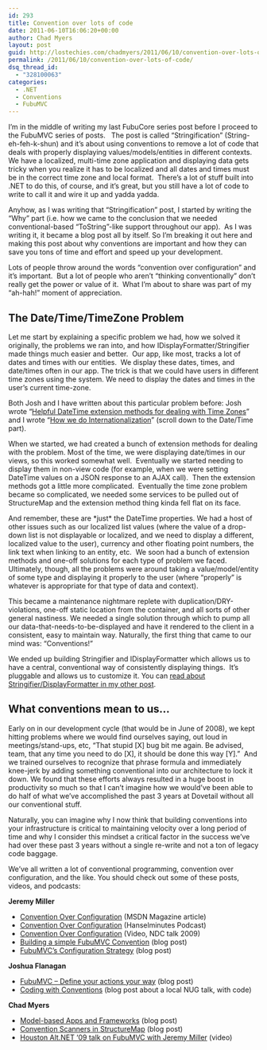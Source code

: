 ```yaml
---
id: 293
title: Convention over lots of code
date: 2011-06-10T16:06:20+00:00
author: Chad Myers
layout: post
guid: http://lostechies.com/chadmyers/2011/06/10/convention-over-lots-of-code/
permalink: /2011/06/10/convention-over-lots-of-code/
dsq_thread_id:
  - "328100063"
categories:
  - .NET
  - Conventions
  - FubuMVC
---
```

I’m in the middle of writing my last FubuCore series post before I proceed to the FubuMVC series of posts.   The post is called “Stringification” (String-eh-feh-k-shun) and it’s about using conventions to remove a lot of code that deals with properly displaying values/models/entities in different contexts.  We have a localized, multi-time zone application and displaying data gets tricky when you realize it has to be localized and all dates and times must be in the correct time zone and local format.  There’s a lot of stuff built into .NET to do this, of course, and it’s great, but you still have a lot of code to write to call it and wire it up and yadda yadda.

Anyhow, as I was writing that “Stringification” post, I started by writing the “Why” part (i.e. how we came to the conclusion that we needed conventional-based “ToString”-like support throughout our app).  As I was writing it, it became a blog post all by itself. So I’m breaking it out here and making this post about why conventions are important and how they can save you tons of time and effort and speed up your development.

Lots of people throw around the words “convention over configuration” and it’s important.  But a lot of people who aren’t “thinking conventionally” don’t really get the power or value of it.  What I’m about to share was part of my “ah-hah!” moment of appreciation.

## The Date/Time/TimeZone Problem

Let me start by explaining a specific problem we had, how we solved it originally, the problems we ran into, and how IDisplayFormatter/Stringifier made things much easier and better.  Our app, like most, tracks a lot of dates and times with our entities.  We display these dates, times, and date/times often in our app. The trick is that we could have users in different time zones using the system. We need to display the dates and times in the user’s current time-zone.

Both Josh and I have written about this particular problem before: Josh wrote “[Helpful DateTime extension methods for dealing with Time Zones](http://lostechies.com/joshuaflanagan/2011/02/04/helpful-datetime-extension-methods-for-dealing-with-time-zones/)” and I wrote “[How we do Internationalization](http://lostechies.com/chadmyers/2011/02/04/how-we-do-internationalization/)” (scroll down to the Date/Time part).

When we started, we had created a bunch of extension methods for dealing with the problem. Most of the time, we were displaying date/times in our views, so this worked somewhat well.  Eventually we started needing to display them in non-view code (for example, when we were setting DateTime values on a JSON response to an AJAX call).  Then the extension methods got a little more complicated.  Eventually the time zone problem became so complicated, we needed some services to be pulled out of StructureMap and the extension method thing kinda fell flat on its face.

And remember, these are \*just\* the DateTime properties. We had a host of other issues such as our localized list values (where the value of a drop-down list is not displayable or localized, and we need to display a different, localized value to the user), currency and other floating point numbers, the link text when linking to an entity, etc.  We soon had a bunch of extension methods and one-off solutions for each type of problem we faced. Ultimately, though, all the problems were around taking a value/model/entity of some type and displaying it properly to the user (where “properly” is whatever is appropriate for that type of data and context).

This became a maintenance nightmare replete with duplication/DRY-violations, one-off static location from the container, and all sorts of other general nastiness. We needed a single solution through which to pump all our data-that-needs-to-be-displayed and have it rendered to the client in a consistent, easy to maintain way. Naturally, the first thing that came to our mind was: “Conventions!”

We ended up building Stringifier and IDisplayFormatter which allows us to have a central, conventional way of consistently displaying things.  It’s pluggable and allows us to customize it. You can [read about Stringifier/DisplayFormatter in my other post](http://lostechies.com/chadmyers/2011/06/10/cool-stuff-in-fubucore-no-9-stringification/).

## What conventions mean to us…

Early on in our development cycle (that would be in June of 2008), we kept hitting problems where we would find ourselves saying, out loud in meetings/stand-ups, etc, “That stupid [X] bug bit me again. Be advised, team, that any time you need to do [X], it should be done this way [Y].”  And we trained ourselves to recognize that phrase formula and immediately knee-jerk by adding something conventional into our architecture to lock it down. We found that these efforts always resulted in a huge boost in productivity so much so that I can’t imagine how we would’ve been able to do half of what we’ve accomplished the past 3 years at Dovetail without all our conventional stuff.

Naturally, you can imagine why I now think that building conventions into your infrastructure is critical to maintaining velocity over a long period of time and why I consider this mindset a critical factor in the success we’ve had over these past 3 years without a single re-write and not a ton of legacy code baggage.

We’ve all written a lot of conventional programming, convention over configuration, and the like. You should check out some of these posts, videos, and podcasts:

**Jeremy Miller**

  * [Convention Over Configuration](http://msdn.microsoft.com/en-us/magazine/dd419655.aspx) (MSDN Magazine article)
  * [Convention Over Configuration](http://www.hanselman.com/blog/HanselminutesPodcast167ConventionOverConfigurationWithJeremyMiller.aspx) (Hanselminutes Podcast)
  * [Convention Over Configuration](http://osherove.com/blog/2009/8/18/ndc-video-jeremy-d-miller-convention-over-configuration.html) (Video, NDC talk 2009)
  * [Building a simple FubuMVC Convention](http://codebetter.com/jeremymiller/2011/01/11/building-a-simple-fubumvc-convention/) (blog post)
  * [FubuMVC’s Configuration Strategy](http://codebetter.com/jeremymiller/2011/01/10/fubumvcs-configuration-strategy/) (blog post)

**Joshua Flanagan**

  * [FubuMVC &#8211; Define your actions your way](http://lostechies.com/joshuaflanagan/2010/01/18/fubumvc-define-your-actions-your-way/) (blog post)
  * [Coding with Conventions](http://lostechies.com/joshuaflanagan/2011/02/23/code-samples-from-my-adnug-talk-coding-with-conventions/) (blog post about a local NUG talk, with code)

**Chad Myers**

  * [Model-based Apps and Frameworks](http://lostechies.com/chadmyers/2010/05/29/model-based-apps-and-frameworks/) (blog post)
  * [Convention Scanners in StructureMap](http://lostechies.com/chadmyers/2008/08/02/stucturemap-advanced-level-usage-scenarios-part-1-type-convention-scanners/) (blog post)
  * [Houston Alt.NET ‘09 talk on FubuMVC with Jeremy Miller](http://houstonaltnet.pbworks.com/w/page/19525997/Fubu-MVC) (video)